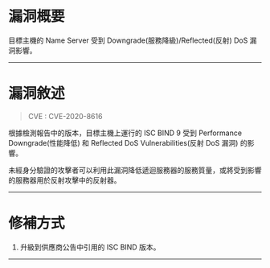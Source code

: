 # 漏洞概要

目標主機的 Name Server 受到 Downgrade(服務降級)/Reflected(反射) DoS 漏洞影響。


---

# 漏洞敘述

> CVE : CVE-2020-8616

根據檢測報告中的版本，目標主機上運行的 ISC BIND 9 受到 Performance Downgrade(性能降低) 和 Reflected DoS Vulnerabilities(反射 DoS 漏洞) 的影響。

未經身分驗證的攻擊者可以利用此漏洞降低遞迴服務器的服務質量，或將受到影響的服務器用於反射攻擊中的反射器。


---

# 修補方式

1. 升級到供應商公告中引用的 ISC BIND 版本。


---
